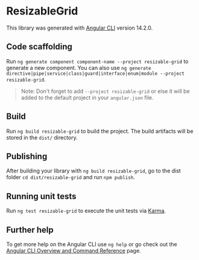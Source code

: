 # ResizableGrid

This library was generated with [Angular CLI](https://github.com/angular/angular-cli) version 14.2.0.

## Code scaffolding

Run `ng generate component component-name --project resizable-grid` to generate a new component. You can also use `ng generate directive|pipe|service|class|guard|interface|enum|module --project resizable-grid`.
> Note: Don't forget to add `--project resizable-grid` or else it will be added to the default project in your `angular.json` file. 

## Build

Run `ng build resizable-grid` to build the project. The build artifacts will be stored in the `dist/` directory.

## Publishing

After building your library with `ng build resizable-grid`, go to the dist folder `cd dist/resizable-grid` and run `npm publish`.

## Running unit tests

Run `ng test resizable-grid` to execute the unit tests via [Karma](https://karma-runner.github.io).

## Further help

To get more help on the Angular CLI use `ng help` or go check out the [Angular CLI Overview and Command Reference](https://angular.io/cli) page.
